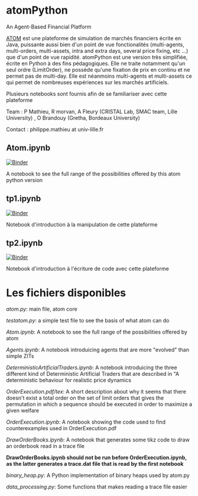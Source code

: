 # atomPython
An Agent-Based Financial Platform

[ATOM](https://github.com/cristal-smac/atom) est une plateforme de simulation de marchés financiers écrite en Java, puissante aussi bien d'un point de vue fonctionalités (multi-agents, multi-orders, multi-assets, intra and extra days, several price fixing, etc ...) que d'un point de vue rapidité.
atomPython est une version très simplifiée, écrite en Python à des fins pédagogiques. Elle ne traite notamment qu'un seul ordre (LimitOrder), ne possède qu'une fixation de prix en continu et ne permet pas de multi-day. Elle est néanmoins multi-agents et multi-assets ce qui permet de nombreuses expériences sur les marchés artificiels.

Plusieurs notebooks sont fournis afin de se familiariser avec cette plateforme

Team : P Mathieu, R morvan, A Fleury (CRISTAL Lab, SMAC team, Lille University) , O Brandouy (Gretha, Bordeaux University)

Contact : philippe.mathieu at univ-lille.fr


## Atom.ipynb
[![Binder](https://mybinder.org/badge_logo.svg)](https://mybinder.org/v2/gh/cristal-smac/atomPython/master?filepath=Agents.ipynb)

A notebook to see the full range of the possibilities offered by this atom python version

## tp1.ipynb
[![Binder](https://mybinder.org/badge_logo.svg)](https://mybinder.org/v2/gh/cristal-smac/atomPython/master?filepath=tp1.ipynb)

Notebook d'introduction à la manipulation de cette plateforme

## tp2.ipynb
[![Binder](https://mybinder.org/badge_logo.svg)](https://mybinder.org/v2/gh/cristal-smac/atomPython/master?filepath=tp2.ipynb)

Notebook d'introduction à l'écriture de code avec cette plateforme


# Les fichiers disponibles

*atom.py*: main file, atom core

*testatom.py*: a simple test file to see the basis of what atom can do

*Atom.ipynb*: A notebook to see the full range of the possibilities offered by atom

*Agents.ipynb*: A notebook introduicing agents that are more "evolved" than simple ZITs

*DeterministicArtificialTraders.ipynb*: A notebook introduicing the three different kind of
Deterministic Artificial Traders that are described in "A deterministic behaviour for realistic price dynamics
  
*OrderExecution.pdf/tex*: A short description about why it seems that there doesn't exist a total order on the set of limit orders
  that gives the permutation in which a sequence should be executed in order to maximize a given welfare
  
*OrderExecution.ipynb*: A notebook showing the code used to find counterexamples used in OrderExecution.pdf

*DrawOrderBooks.ipynb*: A notebook that generates some tikz code to draw an orderbook read in a trace file

**DrawOrderBooks.ipynb should not be run before OrderExecution.ipynb, as the latter generates a trace.dat file that is 
read by the first notebook**


*binary_heap.py*: A Python implementation of binary heaps used by atom.py

*data_processing.py*: Some functions that makes reading a trace file easier

